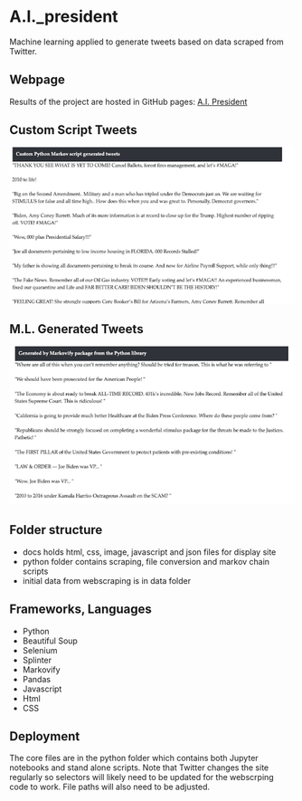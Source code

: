 # A.I._president
Machine learning applied to generate tweets based on data scraped from Twitter.

## Webpage
Results of the project are hosted in GitHub pages: <a href='https://sherirosalia.github.io/A.I._president/'>A.I. President</a>

## Custom Script Tweets

![](docs/images/mark_custom.png)
## M.L. Generated Tweets

![](docs/images/package_tweet.png)

## Folder structure
- docs holds html, css, image, javascript and json files for display site
- python folder contains scraping, file conversion and markov chain scripts
- initial data from webscraping is in data folder

## Frameworks, Languages
- Python
- Beautiful Soup
- Selenium
- Splinter
- Markovify
- Pandas
- Javascript
- Html
- CSS

## Deployment
The core files are in the python folder which contains both Jupyter notebooks and stand alone scripts. Note that Twitter changes the site regularly so selectors will likely need to be updated for the webscrping code to work. File paths will also need to be adjusted.



